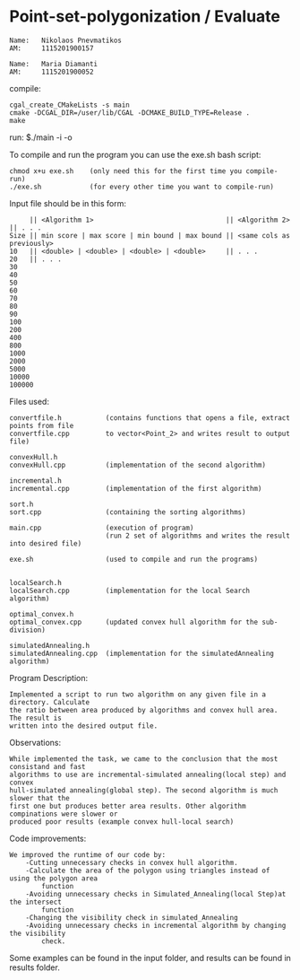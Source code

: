 # Point-set-polygonization / Evaluate

~~~~~~~~~~~~~~~~~~~~~~~~~~~~~~~
Name:   Nikolaos Pnevmatikos 
AM:     1115201900157

Name:   Maria Diamanti
AM:     1115201900052
~~~~~~~~~~~~~~~~~~~~~~~~~~~~~~~

compile:

    cgal_create_CMakeLists -s main
    cmake -DCGAL_DIR=/user/lib/CGAL -DCMAKE_BUILD_TYPE=Release .
    make

run:
    $./main -i <point set path> -ο <output file>

To compile and run the program you can use the exe.sh bash script:

    chmod x+u exe.sh    (only need this for the first time you compile-run)
    ./exe.sh            (for every other time you want to compile-run)


Input file should be in this form:

         || <Algorithm 1>                                 || <Algorithm 2>           || . . .
    Size || min score | max score | min bound | max bound || <same cols as previously>
    10   || <double> | <double> | <double> | <double>     || . . .
    20   || . . .
    30
    40
    50
    60
    70
    80
    90
    100
    200
    400
    800
    1000
    2000
    5000
    10000
    100000


Files used:
    
    convertfile.h           (contains functions that opens a file, extract points from file 
    convertfile.cpp         to vector<Point_2> and writes result to output file)
                        
    convexHull.h
    convexHull.cpp          (implementation of the second algorithm)
    
    incremental.h
    incremental.cpp         (implementation of the first algorithm)
    
    sort.h
    sort.cpp                (containing the sorting algorithms)
    
    main.cpp                (execution of program)
                            (run 2 set of algorithms and writes the result into desired file)

    exe.sh                  (used to compile and run the programs)


    localSearch.h
    localSearch.cpp         (implementation for the local Search algorithm)

    optimal_convex.h
    optimal_convex.cpp      (updated convex hull algorithm for the sub-division)

    simulatedAnnealing.h
    simulatedAnnealing.cpp  (implementation for the simulatedAnnealing algorithm)
    


Program Description:

    Implemented a script to run two algorithm on any given file in a directory. Calculate 
    the ratio between area produced by algorithms and convex hull area. The result is 
    written into the desired output file.

Observations:

    While implemented the task, we came to the conclusion that the most consistand and fast
    algorithms to use are incremental-simulated annealing(local step) and convex
    hull-simulated annealing(global step). The second algorithm is much slower that the 
    first one but produces better area results. Other algorithm compinations were slower or 
    produced poor results (example convex hull-local search)


Code improvements:

    We improved the runtime of our code by:
        -Cutting unnecessary checks in convex hull algorithm.
        -Calculate the area of the polygon using triangles instead of using the polygon area
            function
        -Avoiding unnecessary checks in Simulated_Annealing(local Step)at the intersect
            function
        -Changing the visibility check in simulated_Annealing
        -Avoiding unnecessary checks in incremental algorithm by changing the visibility
            check.
    
Some examples can be found in the input folder, and results can be found in results folder. 
    
    